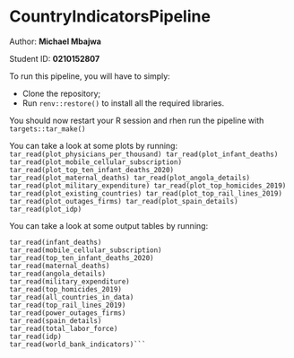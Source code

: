 # CountryIndicatorsPipeline

Author: **Michael Mbajwa**

Student ID: **0210152807**

To run this pipeline, you will have to simply:

- Clone the repository;
- Run ```renv::restore()``` to install all the required libraries.

You should now restart your R session and rhen run the pipeline with ```targets::tar_make()```

You can take a look at some plots by running: ```tar_read(plot_physicians_per_thousand)
tar_read(plot_infant_deaths)
tar_read(plot_mobile_cellular_subscription)
tar_read(plot_top_ten_infant_deaths_2020)
tar_read(plot_maternal_deaths)
tar_read(plot_angola_details)
tar_read(plot_military_expenditure)
tar_read(plot_top_homicides_2019)
tar_read(plot_existing_countries)
tar_read(plot_top_rail_lines_2019)
tar_read(plot_outages_firms)
tar_read(plot_spain_details)
tar_read(plot_idp)```


You can take a look at some output tables by running:
```tar_read(physicians_per_thousand)
tar_read(infant_deaths)
tar_read(mobile_cellular_subscription)
tar_read(top_ten_infant_deaths_2020)
tar_read(maternal_deaths)
tar_read(angola_details)
tar_read(military_expenditure)
tar_read(top_homicides_2019)
tar_read(all_countries_in_data)
tar_read(top_rail_lines_2019)
tar_read(power_outages_firms)
tar_read(spain_details)
tar_read(total_labor_force)
tar_read(idp)
tar_read(world_bank_indicators)```